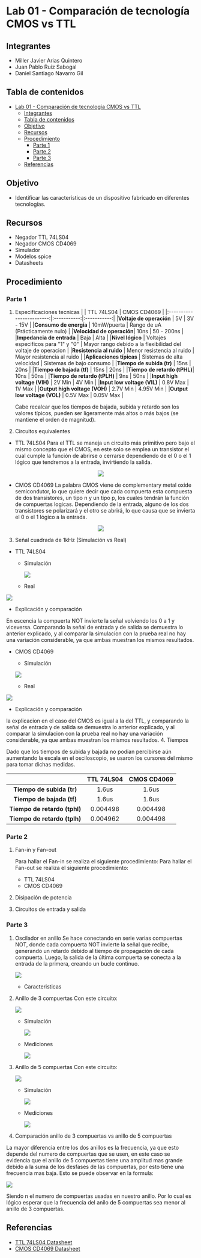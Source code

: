 # Lab 01 - Comparación de tecnología CMOS vs TTL

## Integrantes

- Miller Javier Arias Quintero
- Juan Pablo Ruiz Sabogal
- Daniel Santiago Navarro Gil

## Tabla de contenidos

- [Lab 01 - Comparación de tecnología CMOS vs TTL](#lab-01---comparación-de-tecnología-cmos-vs-ttl)
  - [Integrantes](#integrantes)
  - [Tabla de contenidos](#tabla-de-contenidos)
  - [Objetivo](#objetivo)
  - [Recursos](#recursos)
  - [Procedimiento](#procedimiento)
    - [Parte 1](#parte-1)
    - [Parte 2](#parte-2)
    - [Parte 3](#parte-3)
  - [Referencias](#referencias)

## Objetivo

- Identificar las características de un dispositivo fabricado en diferentes tecnologías.

## Recursos

- Negador TTL 74LS04
- Negador CMOS CD4069
- Simulador
- Modelos spice
- Datasheets

## Procedimiento

### Parte 1

1. Especificaciones tecnicas
   | | TTL 74LS04 | CMOS CD4069 |
   |:------------------------:|:-----------:|:-----------:|
   |**Voltaje de operación** | 5V | 3V - 15V |
   |**Consumo de energía** | 10mW/puerta | Rango de uA (Prácticamente nulo) |
   |**Velocidad de operación**| 10ns | 50 - 200ns |
   |**Impedancia de entrada** | Baja | Alta |
   |**Nivel lógico** | Voltajes especificos para "1" y "0" | Mayor rango debido a la flexibilidad del voltaje de operacion |
   |**Resistencia al ruido** | Menor resistencia al ruido | Mayor resistencia al ruido |
   |**Aplicaciones típicas** | Sistemas de alta velocidad | Sistemas de bajo consumo |
   |**Tiempo de subida (tr)** | 15ns | 20ns |
   |**Tiempo de bajada (tf)** | 15ns | 20ns |
   |**Tiempo de retardo (tPHL)**| 10ns | 50ns |
   |**Tiempo de retardo (tPLH)** | 9ns | 50ns |
   |**Input high voltage (VIH)** | 2V Min | 4V Min |
   |**Input low voltage (VIL)** | 0.8V Max | 1V Max |
   |**Output high voltage (VOH)** | 2.7V Min | 4.95V Min |
   |**Output low voltage (VOL)** | 0.5V Max | 0.05V Max |

   Cabe recalcar que los tiempos de bajada, subida y retardo son los valores típicos, pueden ser ligeramente más altos o más bajos (se mantiene el orden de magnitud).

2. Circuitos equivalentes

- TTL 74LS04
Para el TTL se maneja un circuito más primitivo pero bajo el mismo concepto que el CMOS, en este solo se emplea un transistor el cual cumple la función de abrirse o cerrarse dependiendo de el 0 o el 1 lógico que tendremos a la entrada, invirtiendo la salida.
<div style="display:flex; justify-content:center; align-items:center;">
   <img src="/assets/TTLEquivalente.png" style=""/>
</div>

- CMOS CD4069
  La palabra CMOS viene de complementary metal oxide semicondutor, lo que quiere decir que cada compuerta esta compuesta de dos transistores, un tipo n y un tipo p, los cuales tendrán la función de compuertas logicas. Dependiendo de la entrada, alguno de los dos transistores se polarizará y el otro se abrirá, lo que causa que se invierta el 0 o el 1 lógico a la entrada.

<div style="display:flex; justify-content:center; align-items:center;">
   <img src="/assets/CMOSEQUIVALENTE.png" style=""/>
</div>

3. Señal cuadrada de 1kHz (Simulación vs Real)

- TTL 74LS04
  - Simulación
    
    ![](/assets/Simulaciones/74LS.png)
    
  - Real

![](/assets/74LS04/F0000TEK.BMP)

- Explicación y comparación

En escencia la compuerta NOT invierte la señal volviendo los 0 a 1 y viceversa. Comparando la señal de entrada y de salida se demuestra lo anterior explicado, y al comparar la simulacion con la prueba real no hay una variación considerable, ya que ambas muestran los mismos resultados.

- CMOS CD4069

  - Simulación

  ![](/assets/Simulaciones/CD40.png)

  - Real

![](/assets/CD4069/F0001TEK.BMP)

- Explicación y comparación

la explicacion en el caso del CMOS es igual a la del TTL, y comparando la señal de entrada y de salida se demuestra lo anterior explicado, y al comparar la simulacion con la prueba real no hay una variación considerable, ya que ambas muestran los mismos resultados.
4. Tiempos

   Dado que los tiempos de subida y bajada no podian percibirse aún aumentando la escala en el osciloscopio, se usaron los cursores del mismo para tomar dichas medidas.

   |                              | TTL 74LS04 | CMOS CD4069 |
   | :--------------------------: | :--------: | :---------: |
   |  **Tiempo de subida (tr)**   |   1.6us    |    1.6us    |
   |  **Tiempo de bajada (tf)**   |   1.6us    |    1.6us    |
   | **Tiempo de retardo (tphl)** |  0.004498  |  0.004498   |
   | **Tiempo de retardo (tplh)** |  0.004962  |  0.004498   |

### Parte 2

1. Fan-in y Fan-out

   Para hallar el Fan-in se realiza el siguiente procedimiento:
   Para hallar el Fan-out se realiza el siguiente procedimiento:

   - TTL 74LS04
   - CMOS CD4069

2. Disipación de potencia
3. Circuitos de entrada y salida

### Parte 3

1. Oscilador en anillo
   Se hace conectando en serie varias compuertas NOT, donde cada compuerta NOT invierte la señal que recibe, generando un retardo debido al tiempo de propagación de cada compuerta. Luego, la salida de la última compuerta se conecta a la entrada de la primera, creando un bucle continuo.
   
   ![](/assets/Osciladorgeneral.jpg)
   
   - Caracteristicas
3. Anillo de 3 compuertas
   Con este circuito:
   
   ![](/assets/Simulaciones/anillo3.png)
   
   - Simulación
   
     ![](/assets/Simulaciones/anillo3S.png)
     
   - Mediciones
     
     ![](/assets/Anillo3/F0014TEK.BMP)
     
5. Anillo de 5 compuertas
   Con este circuito:

   ![](/assets/Simulaciones/anillo5.png)

   - Simulación

     ![](/assets/Simulaciones/anillo5S.png)

   - Mediciones

     ![](/assets/Anillo5/F0013TEK.BMP)

6. Comparación anillo de 3 compuertas vs anillo de 5 compuertas

  La mayor diferencia entre los dos anillos es la frecuencia, ya que esto depende del numero de compuertas que se usen, en este caso se evidencia que el anillo de 5 compuertas tiene una amplitud mas grande debido a la suma de los desfases de las compuertas, por esto tiene una frecuencia mas baja.
  Esto se puede observar en la formula:
  
   ![](/assets/95ae83e3e3cca8b0607b2eb3377f3a46.png)

   Siendo n el numero de compuertas usadas en nuestro anillo. Por lo cual es lógico esperar que la frecuencia del anilo de 5 compuertas sea menor al anillo de 3 compuertas.

## Referencias

- [TTL 74LS04 Datasheet](https://www.alldatasheet.com/datasheet-pdf/view/5638/MOTOROLA/74LS04.html)
- [CMOS CD4069 Datasheet](https://www.alldatasheet.com/datasheet-pdf/view/50860/FAIRCHILD/CD4069.html)
